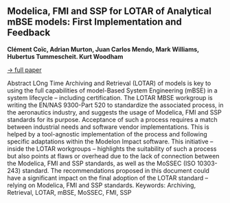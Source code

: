 ## Modelica, FMI and SSP for LOTAR of Analytical mBSE models: First Implementation and Feedback

**Clément Coïc, Adrian Murton, Juan Carlos Mendo, Mark Williams, Hubertus Tummescheit. Kurt Woodham**

[&#8594; full paper](../proceedings/papers/Modelica2021session1A_paper4.pdf)

Abstract
LOng Time Archiving and Retrieval (LOTAR) of models
is key to using the full capabilities of model-Based
System Engineering (mBSE) in a system lifecycle –
including certification. The LOTAR MBSE workgroup is
writing the EN/NAS 9300-Part 520 to standardize the
associated process, in the aeronautics industry, and
suggests the usage of Modelica, FMI and SSP standards
for its purpose. Acceptance of such a process requires a
match between industrial needs and software vendor
implementations. This is helped by a tool-agnostic
implementation of the process and following specific
adaptations within the Modelon Impact software. This
initiative – inside the LOTAR workgroups – highlights
the suitability of such a process but also points at flaws
or overhead due to the lack of connection between the
Modelica, FMI and SSP standards, as well as the
MoSSEC (ISO 10303-243) standard. The
recommendations proposed in this document could have
a significant impact on the final adoption of the LOTAR
standard – relying on Modelica, FMI and SSP standards.
Keywords: Archiving, Retrieval, LOTAR, mBSE,
MoSSEC, FMI, SSP
